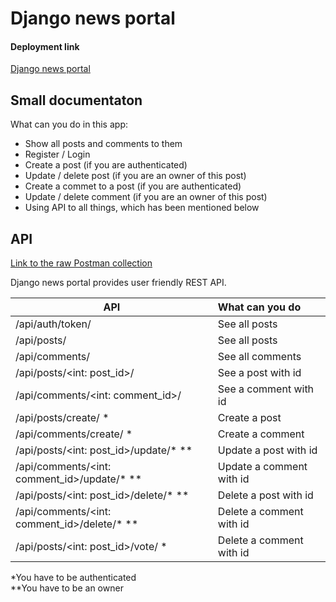 # Django news portal

#### Deployment link
[Django news portal](https://djangonewsplatform.herokuapp.com)

## Small documentaton
What can you do in this app: 
+ Show all posts and comments to them
+ Register / Login
+ Create a post (if you are authenticated) 
+ Update / delete post (if you are an owner of this post)
+ Create a commet to a post (if you are authenticated)
+ Update / delete comment (if you are an owner of this post)
+ Using API to all things, which has been mentioned below

## API
[Link to the raw Postman collection](https://www.getpostman.com/collections/cc2288f0b73ed0840d04) 


Django news portal provides user friendly REST API.

| API                                            | What can you do          |
| ---------------------------------------------- |:------------------------ |
|<url>/api/auth/token/                           | See all posts            |
|<url>/api/posts/                                | See all posts            |
|<url>/api/comments/                             | See all comments         |
|<url>/api/posts/<int: post_id>/                 | See a post with id       |
|<url>/api/comments/<int: comment_id>/           | See a comment with id    |
|<url>/api/posts/create/ *                       | Create a post            |
|<url>/api/comments/create/ *                    | Create a comment         |
|<url>/api/posts/<int: post_id>/update/* **      | Update a post with id    |
|<url>/api/comments/<int: comment_id>/update/* **| Update a comment with id |
|<url>/api/posts/<int: post_id>/delete/* **      | Delete a post with id    |
|<url>/api/comments/<int: comment_id>/delete/* **| Delete a comment with id |
|<url>/api/posts/<int: post_id>/vote/ *          | Delete a comment with id |
 
 
 *You have to be authenticated  
 **You have to be an owner
 
 
